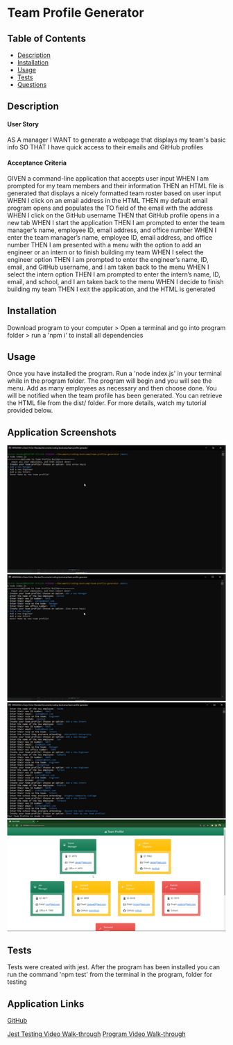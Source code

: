# Team Profile Generator


## Table of Contents
- [Description](#Description)
- [Installation](#Installation)
- [Usage](#Usage)
- [Tests](#Tests)
- [Questions](#Questions)


## Description
#### User Story 

AS A manager
I WANT to generate a webpage that displays my team's basic info
SO THAT I have quick access to their emails and GitHub profiles


#### Acceptance Criteria

GIVEN a command-line application that accepts user input
WHEN I am prompted for my team members and their information
THEN an HTML file is generated that displays a nicely formatted team roster based on user input
WHEN I click on an email address in the HTML
THEN my default email program opens and populates the TO field of the email with the address
WHEN I click on the GitHub username
THEN that GitHub profile opens in a new tab
WHEN I start the application
THEN I am prompted to enter the team manager’s name, employee ID, email address, and office number
WHEN I enter the team manager’s name, employee ID, email address, and office number
THEN I am presented with a menu with the option to add an engineer or an intern or to finish building my team
WHEN I select the engineer option
THEN I am prompted to enter the engineer’s name, ID, email, and GitHub username, and I am taken back to the menu
WHEN I select the intern option
THEN I am prompted to enter the intern’s name, ID, email, and school, and I am taken back to the menu
WHEN I decide to finish building my team
THEN I exit the application, and the HTML is generated


## Installation
Download program to your computer > Open a terminal and go into program folder > run a 'npm i' to install all dependencies


## Usage
Once you have installed the program. Run a 'node index.js' in your terminal while in the program folder. The program will begin and you will see the menu. Add as many employees as necessary and then choose done. You will be notified when the team profile has been generated. You can retrieve the HTML file from the dist/ folder. For more details, watch my tutorial provided below. 

## Application Screenshots
![Start](./dist/assets/program-start.png)
![Input](./dist/assets/employee-added.png)
![Generated](./dist/assets/profile-ready.png)
![Sample](./dist/assets/sample-profile.png)

## Tests
Tests were created with jest. After the program has been installed you can run the command 'npm test' from the terminal in the program, folder for testing


## Application Links
[GitHub](https://github.com/VictorMendez96/team-profile-generator)

[Jest Testing Video Walk-through]()
[Program Video Walk-through](https://drive.google.com/file/d/1GlUPmDELzNFoMjaaNpwdIRG5cHypWRMv/view)
